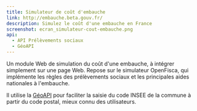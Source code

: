 ```yaml
---
title: Simulateur de coût d'embauche
link: http://embauche.beta.gouv.fr/
description: Simulez le coût d'une embauche en France
screenshot: ecran_simulateur-cout-embauche.png
api:
  - API Prélèvements sociaux
  - GéoAPI
---
```

Un module Web de simulation du coût d'une embauche, à intégrer simplement sur une page Web.
Repose sur le simulateur OpenFisca, qui implémente les règles des prélèvements sociaux et les principales aides nationales à l'embauche.

Il utilise la [GéoAPI](https://api.gouv.fr/api/geoapi.html) pour faciliter la saisie du code INSEE de la commune à partir du code postal, mieux connu des utilisateurs.
